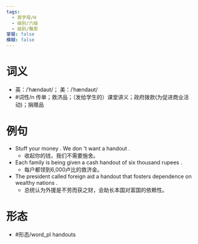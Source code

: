 ```yaml
---
tags:
  - 首字母/H
  - 级别/六级
  - 级别/雅思
掌握: false
模糊: false
---
```

# 词义
- 英：/ˈhændaʊt/； 美：/ˈhændaʊt/
- #词性/n  传单；救济品；（发给学生的）课堂讲义；政府拨款(为促进商业活动)；捐赠品
# 例句
- Stuff your money . We don 't want a handout .
	- 收起你的钱，我们不需要施舍。
- Each family is being given a cash handout of six thousand rupees .
	- 每户都领到6,000卢比的救济金。
- The president called foreign aid a handout that fosters dependence on wealthy nations .
	- 总统认为外援是不劳而获之财，会助长本国对富国的依赖性。
# 形态
- #形态/word_pl handouts
